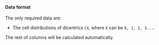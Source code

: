 #### Data format

The only required data are:
- The cell distributions of dicentrics `CX`, where `X` can be `0, 1, 2, 3...`.

The rest of columns will be calculated automatically.
